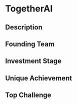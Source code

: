 # TogetherAI
## Description
## Founding Team
## Investment Stage
## Unique Achievement
## Top Challenge
